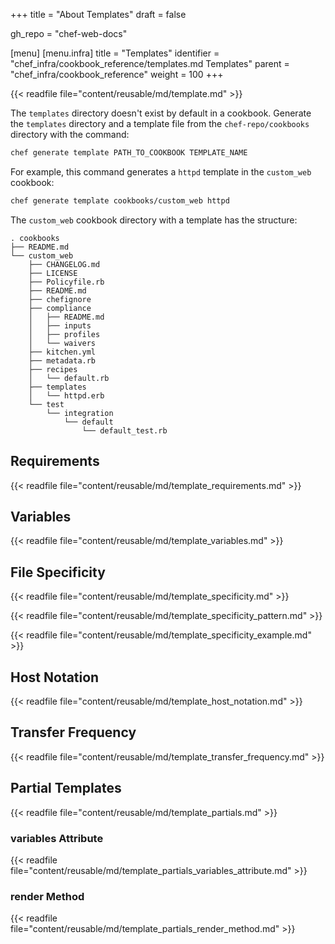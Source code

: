 +++
title = "About Templates"
draft = false

gh_repo = "chef-web-docs"



[menu]
  [menu.infra]
    title = "Templates"
    identifier = "chef_infra/cookbook_reference/templates.md Templates"
    parent = "chef_infra/cookbook_reference"
    weight = 100
+++

{{< readfile file="content/reusable/md/template.md" >}}

The `templates` directory doesn't exist by default in a cookbook.
Generate the `templates` directory and a template file from the `chef-repo/cookbooks` directory with the command:

```bash
chef generate template PATH_TO_COOKBOOK TEMPLATE_NAME
```

For example, this command generates a `httpd` template in the `custom_web` cookbook:

```bash
chef generate template cookbooks/custom_web httpd
```

The `custom_web` cookbook directory with a template has the structure:

```text
. cookbooks
├── README.md
└── custom_web
    ├── CHANGELOG.md
    ├── LICENSE
    ├── Policyfile.rb
    ├── README.md
    ├── chefignore
    ├── compliance
    │   ├── README.md
    │   ├── inputs
    │   ├── profiles
    │   └── waivers
    ├── kitchen.yml
    ├── metadata.rb
    ├── recipes
    │   └── default.rb
    ├── templates
    │   └── httpd.erb
    └── test
        └── integration
            └── default
                └── default_test.rb
```

## Requirements

{{< readfile file="content/reusable/md/template_requirements.md" >}}

## Variables

{{< readfile file="content/reusable/md/template_variables.md" >}}

## File Specificity

{{< readfile file="content/reusable/md/template_specificity.md" >}}

{{< readfile file="content/reusable/md/template_specificity_pattern.md" >}}

{{< readfile file="content/reusable/md/template_specificity_example.md" >}}

## Host Notation

{{< readfile file="content/reusable/md/template_host_notation.md" >}}

## Transfer Frequency

{{< readfile file="content/reusable/md/template_transfer_frequency.md" >}}

## Partial Templates

{{< readfile file="content/reusable/md/template_partials.md" >}}

### variables Attribute

{{< readfile file="content/reusable/md/template_partials_variables_attribute.md" >}}

### render Method

{{< readfile file="content/reusable/md/template_partials_render_method.md" >}}
